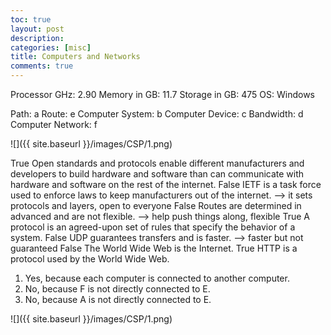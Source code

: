 ```yaml
---
toc: true
layout: post
description: 
categories: [misc]
title: Computers and Networks
comments: true
---
```


Processor GHz: 2.90
Memory in GB: 11.7 
Storage in GB: 475
OS: Windows


Path: a
Route: e
Computer System: b
Computer Device: c
Bandwidth: d
Computer Network: f

![]({{ site.baseurl }}/images/CSP/1.png)

True Open standards and protocols enable different manufacturers and developers to build hardware and software than can communicate with hardware and software on the rest of the internet.
False IETF is a task force used to enforce laws to keep manufacturers out of the internet. –> it sets protocols and layers, open to everyone
False Routes are determined in advanced and are not flexible. –> help push things along, flexible
True A protocol is an agreed-upon set of rules that specify the behavior of a system.
False UDP guarantees transfers and is faster. –> faster but not guaranteed
False The World Wide Web is the Internet.
True HTTP is a protocol used by the World Wide Web.



1. Yes, because each computer is connected to another computer.
2. No, because F is not directly connected to E.
3. No, because A is not directly connected to E.


![]({{ site.baseurl }}/images/CSP/1.png)
